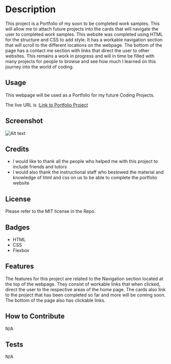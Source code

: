 # Description

This project is a Portfolio of my soon to be completed work samples. This will allow me to attach future projects into the cards that will navigate the user to completed work samples.  This website was completed using HTML for the structure and CSS to add style.  It has a workable navigation section that will scroll to the different locations on the webpage.  The bottom of the page has a contact me section with links that direct the user to other websites.  This remains a work in progress and will in time be filled with many projects for people to browse and see how much I learned on this journey into the world of coding. 

## Usage

This webpage will be used as a Portfolio for my future Coding Projects.

The live URL is :[Link to Portfolio Project](https://cmcclay77.github.io/portfolio-project)

## Screenshot

![Alt text](./assets/images/screencapture-cmcclay77-github-io-portfolio-project-2022-10-23-13_01_08.png?raw=true "Screenshot")

## Credits

* I would like to thank all the people who helped me with this project to include friends and tutors
* I would also thank the instructional staff who bestowed the material and knowledge of html and css on us to be able to complete the portfolio website

## License

Please refer to the MIT license in the Repo.

## Badges

* HTML
* CSS
* Flexbox

## Features

The features for this project are related to the Navigation section located at the top of the webpage. They consist of workable links that when clicked, direct the user to the respective areas of the home page.  The cards also link to the project that has been completed so far and more will be coming soon.  The bottom of the page also has clickable links.

## How to Contribute

N/A 

## Tests

N/A 
